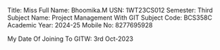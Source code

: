 Title: Miss
Full Name: Bhoomika.M
USN: 1WT23CS012
Semester: Third
Subject Name: Project Management With GIT
Subject Code: BCS358C
Academic Year: 2024-25
Mobile No: 8277695928

My Date Of Joining To GITW: 3rd Oct-2023 

 

